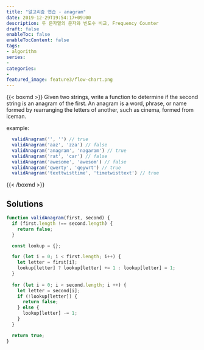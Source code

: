 ```yaml
---
title: "알고리즘 연습 - anagram"
date: 2019-12-29T19:54:17+09:00
description: 두 문자열의 문자와 빈도수 비교, Frequency Counter
draft: false
enableToc: false
enableTocContent: false
tags:
- algorithm
series:
-
categories:
-
featured_image: feature3/flow-chart.png
---
```


{{< boxmd >}}
Given two strings, write a function to determine if the second string is an anagram of the first. An anagram is a word, phrase, or name formed by rearranging the letters of another, such as cinema, formed from iceman.

example:

```javascript
  validAnagram('', '') // true
  validAnagram('aaz', 'zza') // false
  validAnagram('anagram', 'nagaram') // true
  validAnagram('rat', 'car') // false
  validAnagram('awesome', 'awesom') // false
  validAnagram('qwerty', 'qeywrt') // true
  validAnagram('texttwisttime', 'timetwisttext') // true
```

{{< /boxmd >}}

## Solutions

```javascript
function validAnagram(first, second) {
  if (first.length !== second.length) {
    return false;
  }

  const lookup = {};

  for (let i = 0; i < first.length; i++) {
    let letter = first[i];
    lookup[letter] ? lookup[letter] += 1 : lookup[letter] = 1;
  }
  
  for (let i = 0; i < second.length; i ++) {
    let letter = second[i];
    if (!lookup[letter]) {
      return false;
    } else {
      lookup[letter] -= 1;
    }
  }

  return true;
}
```